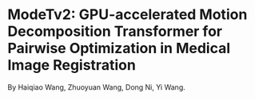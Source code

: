 # ModeTv2: GPU-accelerated Motion Decomposition Transformer for Pairwise Optimization in Medical Image Registration

By Haiqiao Wang, Zhuoyuan Wang, Dong Ni, Yi Wang.

